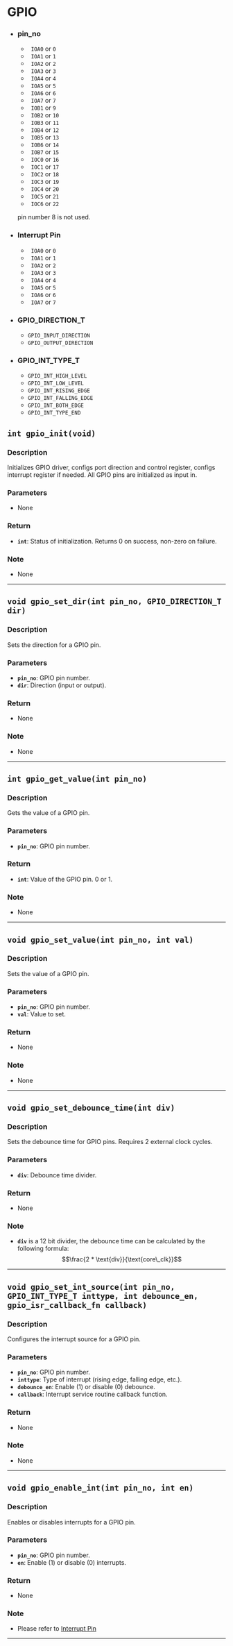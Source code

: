 # GPIO <!--DONE-->
- ### pin_no
    - ``` IOA0``` or ```0```
    - ``` IOA1``` or ```1```
    - ``` IOA2``` or ```2```
    - ``` IOA3``` or ```3```
    - ``` IOA4``` or ```4```
    - ``` IOA5``` or ```5```
    - ``` IOA6``` or ```6```
    - ``` IOA7``` or ```7```
    - ``` IOB1``` or ```9```
    - ``` IOB2``` or ```10```
    - ``` IOB3``` or ```11```
    - ``` IOB4``` or ```12```
    - ``` IOB5``` or ```13```
    - ``` IOB6``` or ```14```
    - ``` IOB7``` or ```15```
    - ``` IOC0``` or ```16```
    - ``` IOC1``` or ```17```
    - ``` IOC2``` or ```18```
    - ``` IOC3``` or ```19```
    - ``` IOC4``` or ```20```
    - ``` IOC5``` or ```21```
    - ``` IOC6``` or ```22```

    pin number 8 is not used.

- ### Interrupt Pin
    - ``` IOA0``` or ```0```
    - ``` IOA1``` or ```1```
    - ``` IOA2``` or ```2```
    - ``` IOA3``` or ```3```
    - ``` IOA4``` or ```4```
    - ``` IOA5``` or ```5```
    - ``` IOA6``` or ```6```
    - ``` IOA7``` or ```7```

- ### GPIO_DIRECTION_T
    - ```GPIO_INPUT_DIRECTION```
    - ```GPIO_OUTPUT_DIRECTION```

- ### GPIO_INT_TYPE_T 
    - ```GPIO_INT_HIGH_LEVEL```
    - ```GPIO_INT_LOW_LEVEL```
    - ```GPIO_INT_RISING_EDGE```
    - ```GPIO_INT_FALLING_EDGE``` 
    - ```GPIO_INT_BOTH_EDGE```
    - ```GPIO_INT_TYPE_END```


## `int gpio_init(void)` <!--DONE-->

### Description

Initializes GPIO driver, configs port direction and control register, configs interrupt register if needed. All GPIO pins are initialized as input in. 

### Parameters

- None

### Return

- **`int`**: Status of initialization. Returns 0 on success, non-zero on failure.

### Note

- None

---

## `void gpio_set_dir(int pin_no, GPIO_DIRECTION_T dir)` <!--DONE-->

### Description

Sets the direction for a GPIO pin.

### Parameters

- **`pin_no`**: GPIO pin number.
- **`dir`**: Direction (input or output).

### Return

- None

### Note

- None

---

## `int gpio_get_value(int pin_no)` <!--DONE-->

### Description

Gets the value of a GPIO pin.

### Parameters

- **`pin_no`**: GPIO pin number.

### Return

- **`int`**: Value of the GPIO pin. 0 or 1.

### Note

- None

---

## `void gpio_set_value(int pin_no, int val)` <!--DONE-->

### Description

Sets the value of a GPIO pin.

### Parameters

- **`pin_no`**: GPIO pin number.
- **`val`**: Value to set.

### Return

- None

### Note

- None

---

## `void gpio_set_debounce_time(int div)`  <!--DONE-->

### Description

Sets the debounce time for GPIO pins. Requires 2 external clock cycles.

### Parameters

- **`div`**: Debounce time divider.

### Return

- None

### Note

- **`div`** is a 12 bit divider, the debounce time can be calculated by the following formula: 
$$\frac{2 * \text{div}}{\text{core\_clk}}$$

---

## `void gpio_set_int_source(int pin_no, GPIO_INT_TYPE_T inttype, int debounce_en, gpio_isr_callback_fn callback)` <!--DONE-->

### Description

Configures the interrupt source for a GPIO pin.

### Parameters

- **`pin_no`**: GPIO pin number.
- **`inttype`**: Type of interrupt (rising edge, falling edge, etc.).
- **`debounce_en`**: Enable (1) or disable (0) debounce.
- **`callback`**: Interrupt service routine callback function.

### Return

- None

### Note

- None

---

## `void gpio_enable_int(int pin_no, int en)` <!--DONE-->

### Description

Enables or disables interrupts for a GPIO pin.

### Parameters

- **`pin_no`**: GPIO pin number.
- **`en`**: Enable (1) or disable (0) interrupts.

### Return

- None

### Note

- Please refer to [Interrupt Pin](#interrupt-pin)

---
